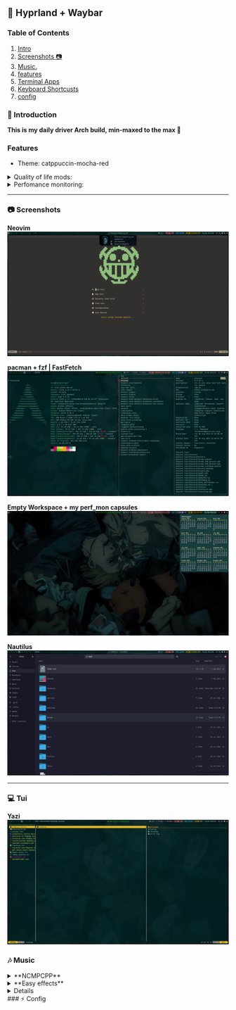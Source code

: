 ## 🌌 Hyprland + Waybar

### Table of Contents
1. [Intro](#introduction)
2. [Screenshots 📷](#Screenshots)
4. [Music.](#Music)
3. [features](#Features)
4. [Terminal Apps](#Tui)
4. [Keyboard Shortcusts](#Keyboard-Shortcuts)
5. [config](#Config)

### 📝 Introduction
**This is my daily driver Arch build, min-maxed to the max 👻**

### Features 
- Theme: catppuccin-mocha-red

<details>
    <summary>Quality of life mods:</summary>

    - Adjust gaps_in and gaps_out on the fly.(see [Keyboard Shortcuts](#keyboard-shortcuts))
        - Indicators for current volume sink eg, speaker, earphones, easysink
        - Systemwide Volume progressbar with current sink icon
        - Per app (mpd, spotify etc) Volume + progressbar with waybar mpris interaction.

</details>

<details>
    <summary>Perfomance monitoring:</summary>

    - custom waybar capsules(click to open drawer):
        - Gpu (amd)
          - gpu frequency mhz
          - gpu % use
          - gpu fan rpm
          - gpu temp
          - CPU
          - temp, frequency, %use
    - memory % use and disk % free + temp
          - network(up/down speed) + weather (wttr.in)

</details>

***
### 📷 Screenshots
**Neovim**
![nvim](.darth/git_screenshots/v.png)

**pacman + fzf | FastFetch**
![pacfzf](.darth/git_screenshots/pacf_fast.png)

**Empty Workspace + my perf_mon capsules**
![maxi empty](https://github.com/darth-malu/Hypr./raw/hyprmax/.darth/git_screenshots/maxi_empty.png)

**Nautilus**
![nauti](.darth/git_screenshots/nautilus.png)

***
### 💻 Tui
**Yazi**
![Yazi](.darth/git_screenshots/yazi.png)

### 🎶 Music
<details>
    <summary>**NCMPCPP**</summary>

    *visualizer view + dunst volume progress*
    ![ncmpcpp](.darth/git_screenshots/volume_nc.png)

    *main playlist view*
    ![ncmpcpp](.darth/git_screenshots/ncmpcpp.png)

    *playlist-editor view*
    ![ncmpcpp](.darth/git_screenshots/ncmpcpp_1.png)

</details>

<details>
    <summary>**Easy effects**</summary>

    ![easy](.darth/git_screenshots/easy.png)

</details>



<details>

    <summary>### ⌨️  Keyboard Shortcuts</summary>
```
    #LEGEND
    $sl = SHIFT_L
    $cl = CONTROL_L
    $mod = SUPER
    $al = Alt_L
    $ar = Alt_R
    $sl = SHIFT_L

    PrtSc: Taking Screentshot - entire scrn
        * + $al - current window
        * + $sl - copy area

    $mod + Enter: Open kitty current workspace
    $mod + $sl + Enter: Open Terminal emptym

    $mod + I: launch special:nc, launch ncmpcpp if empty

    $mod + +: Inc. Gaps out
    $mod + -: Dec. Gaps out

    $mod + $al + +: Inc. Gaps in
    $mod + $al + -: Dec. Gaps in

    $mod + vim-motions (h,k,l,j) / mouse-down/up -> navigate open workspaces
    $sl, $sl -> focuscurrentlast - backandforth active


    $mod + Space/mouse:275 killactive / close focused window
    $mod + O -> Move to emptym

    $mod + {}: Launch app 
        {} = B - Brave, F - Firefox, N - Nautilus, $sl + O - obsidian


    #see also .config/hypr/workspacerules, keybindings

```

</details>
### ⚡ Config



